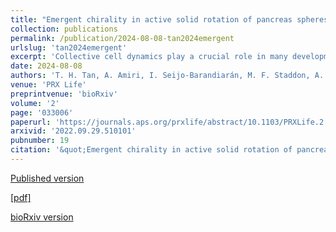 ```yaml
---
title: "Emergent chirality in active solid rotation of pancreas spheres"
collection: publications
permalink: /publication/2024-08-08-tan2024emergent
urlslug: 'tan2024emergent'
excerpt: 'Collective cell dynamics play a crucial role in many developmental and physiological contexts. While two-dimensional (2D) cell migration has been widely studied, how three-dimensional (3D) geometry and topology interplay with collective cell behavior to determine dynamics and functions remains an open question. In this work, we elucidate the biophysical mechanism underlying rotation in spherical tissues, a phenomenon widely reported both in vivo and in vitro. Using murine pancreas-derived organoids as a model system, we find that epithelial spheres exhibit persistent rotation, rotational axis drift and rotation arrest. Using a 3D vertex model, we demonstrate how the interplay between traction force and polarity alignment can account for these distinct rotational dynamics. Furthermore, our analysis shows that the spherical tissue rotates as an active solid and exhibits spontaneous chiral symmetry breaking. Using a continuum model, we demonstrate how the types and location of topological defects in the polarity field underlie this symmetry breaking process. Altogether, our work shows that tissue chirality can arise via topological defects in the pattern of cell traction forces, with potential implications for left-right symmetry breaking processes in morphogenetic events.'
date: 2024-08-08
authors: 'T. H. Tan, A. Amiri, I. Seijo-Barandiarán, M. F. Staddon, A. Materne, S. Tomas, C. Duclut, M. Popović, A. Grapin-Botton, F. Jülicher'
venue: 'PRX Life'
preprintvenue: 'bioRxiv'
volume: '2'
page: '033006'
paperurl: 'https://journals.aps.org/prxlife/abstract/10.1103/PRXLife.2.033006'
arxivid: '2022.09.29.510101'
pubnumber: 19
citation: '&quot;Emergent chirality in active solid rotation of pancreas spheres&quot;, T. H. Tan, A. Amiri, I. Seijo-Barandiarán, M. F. Staddon, A. Materne, S. Tomas, C. Duclut, M. Popović, A. Grapin-Botton, F. Jülicher, <i>PRX Life</i> <b>2</b>, 033006 (2024).'
---
```

[Published version <i class="fa fa-external-link-alt fa-xs" aria-hidden="true"></i>](https://journals.aps.org/prxlife/abstract/10.1103/PRXLife.2.033006)

[[pdf] <i class="fa fa-download fa-xs" aria-hidden="true"></i>](http://charlieduclut.github.io/files/tan2024emergent.pdf)

[bioRxiv version <i class="fa fa-external-link-alt fa-xs" aria-hidden="true"></i>](https://www.biorxiv.org/content/10.1101/2022.09.29.510101)
